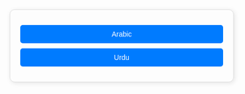 
<html lang="en">
<head>
    <meta charset="UTF-8">
    <meta name="viewport" content="width=device-width, initial-scale=1.0">
    <title>Main Page</title>
    <link rel="icon" type="image/x-icon" href="favicon.ico">
    <style>
        body {
            font-family: Arial, sans-serif;
            text-align: center;
            margin: 50px;
        }
        .container {
            padding: 20px;
            border: 1px solid #ddd;
            border-radius: 10px;
            max-width: 400px;
            margin: auto;
            box-shadow: 2px 2px 10px rgba(0,0,0,0.1);
        }
        a {
            display: block;
            padding: 10px;
            margin: 10px 0;
            text-decoration: none;
            color: white;
            background-color: #007bff;
            border-radius: 5px;
        }
        a:hover {
            background-color: #0056b3;
        }
    </style>
</head>
<body>
    <nav class="container">
        <a href="page1.html" aria-label="Arabic">Arabic</a>
        <a href="page2.html" aria-label="Urdu">Urdu</a>
    </nav>
</body>
</html>
